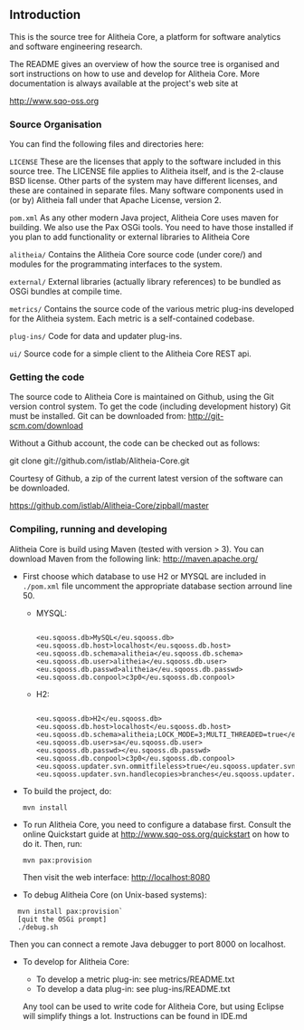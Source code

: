 ## Introduction


This is the source tree for Alitheia Core, a platform for 
software analytics and software engineering research.

The README gives an overview of how the source tree is organised and sort
instructions on how to use and develop for Alitheia Core. More documentation
is always available at the project's web site at

http://www.sqo-oss.org


### Source Organisation

You can find the following files and directories here:

`LICENSE`
    These are the licenses that apply to the software included in this
    source tree. The LICENSE file applies to Alitheia itself, and is the
    2-clause BSD license. Other parts of the system may have different
    licenses, and these are contained in separate files. Many software
    components used in (or by) Alitheia fall under that Apache License,
    version 2.

`pom.xml`
    As any other modern Java project, Alitheia Core uses maven for building. 
    We also use the Pax OSGi tools. You need to have those installed if
    you plan to add functionality or external libraries to Alitheia Core

`alitheia/`
    Contains the Alitheia Core source code (under core/) and modules for the
    programmating interfaces to the system.

`external/`
    External libraries (actually library references) to be bundled as OSGi
    bundles at compile time.

`metrics/`
    Contains the source code of the various metric plug-ins developed for the
    Alitheia system. Each metric is a self-contained codebase.

`plug-ins/`
    Code for data and updater plug-ins.

`ui/`
    Source code for a simple client to the Alitheia Core REST api.

### Getting the code

The source code to Alitheia Core is maintained on Github, using the Git
version control system. To get the code (including development history)
Git must be installed. Git can be downloaded from: http://git-scm.com/download

Without a Github account, the code can be checked out as follows:

git clone git://github.com/istlab/Alitheia-Core.git

Courtesy of Github, a zip of the current latest version of the software
can be downloaded.

https://github.com/istlab/Alitheia-Core/zipball/master

### Compiling, running and developing

Alitheia Core is build using Maven (tested with version > 3). You can download
Maven from the following link: http://maven.apache.org/

* First choose which database to use H2 or MYSQL are included in `./pom.xml` file uncomment the appropriate database section arround line 50.    
    * MYSQL: 
        ```

        <eu.sqooss.db>MySQL</eu.sqooss.db>
        <eu.sqooss.db.host>localhost</eu.sqooss.db.host>
        <eu.sqooss.db.schema>alitheia</eu.sqooss.db.schema>
        <eu.sqooss.db.user>alitheia</eu.sqooss.db.user>
        <eu.sqooss.db.passwd>alitheia</eu.sqooss.db.passwd>
        <eu.sqooss.db.conpool>c3p0</eu.sqooss.db.conpool>
        ```
    * H2:
        ```
        
        <eu.sqooss.db>H2</eu.sqooss.db>
        <eu.sqooss.db.host>localhost</eu.sqooss.db.host>
        <eu.sqooss.db.schema>alitheia;LOCK_MODE=3;MULTI_THREADED=true</eu.sqooss.db.schema>
        <eu.sqooss.db.user>sa</eu.sqooss.db.user>
        <eu.sqooss.db.passwd></eu.sqooss.db.passwd>
        <eu.sqooss.db.conpool>c3p0</eu.sqooss.db.conpool>
        <eu.sqooss.updater.svn.ommitfileless>true</eu.sqooss.updater.svn.ommitfileless>
        <eu.sqooss.updater.svn.handlecopies>branches</eu.sqooss.updater.svn.handlecopies>
        ```
* To build the project, do:

  `mvn install`

* To run Alitheia Core, you need to configure a database first. Consult the
  online Quickstart guide at http://www.sqo-oss.org/quickstart
  on how to do it. Then, run:

  `mvn pax:provision`

  Then visit the web interface: [http://localhost:8080](http://localhost:8080)

* To debug Alitheia Core (on Unix-based systems):
```
  mvn install pax:provision`
  [quit the OSGi prompt]
  ./debug.sh
```
  Then you can connect a remote Java debugger to port 8000 on localhost.

* To develop for Alitheia Core:

  * To develop a metric plug-in: see metrics/README.txt
  * To develop a data plug-in: see plug-ins/README.txt

  Any tool can be used to write code for Alitheia Core, but using Eclipse will
  simplify things a lot. Instructions can be found in IDE.md

